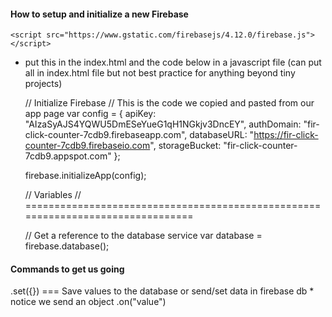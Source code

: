 #### How to setup and initialize a new Firebase
`<script src="https://www.gstatic.com/firebasejs/4.12.0/firebase.js"></script>` 
* put this in the index.html and the code below in a javascript file (can put all in index.html file but not best practice for anything beyond tiny projects)



    // Initialize Firebase
    // This is the code we copied and pasted from our app page
    var config = {
      apiKey: "AIzaSyAJS4YQWU5DmESeYueG1qH1NGkjv3DncEY",
      authDomain: "fir-click-counter-7cdb9.firebaseapp.com",
      databaseURL: "https://fir-click-counter-7cdb9.firebaseio.com",
      storageBucket: "fir-click-counter-7cdb9.appspot.com"
    };

    firebase.initializeApp(config);

    // Variables
    // ================================================================================

    // Get a reference to the database service
    var database = firebase.database();
    
#### Commands to get us going    
.set({}) === Save values to the database or send/set data in firebase db *  notice we send an object 
.on("value")

